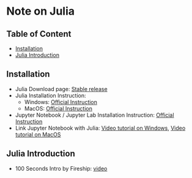 # Note on Julia

## Table of Content

<!-- vim-markdown-toc GFM -->

* [Installation](#installation)
* [Julia Introduction](#julia-introduction)

<!-- vim-markdown-toc -->


## Installation

- Julia Download page: [Stable release](https://julialang.org/downloads/)
- Julia Installation Instruction:
    - Windows: [Official Instruction](https://julialang.org/downloads/platform/#windows)
    - MacOS: [Official Instruction](https://julialang.org/downloads/platform/#macos)
- Jupyter Notebook / Jupyter Lab Installation Instruction: [Official Instruction](https://docs.jupyter.org/en/latest/install.html)
- Link Jupyter Notebook with Julia: [Video tutorial on Windows](https://www.youtube.com/watch?v=81DRruCIO34), [Video tutorial on MacOS](https://www.youtube.com/watch?v=oyx8M1yoboY)


## Julia Introduction

- 100 Seconds Intro by Fireship: [video](https://www.youtube.com/watch?v=JYs_94znYy0)
